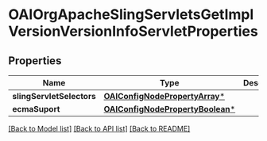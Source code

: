 # OAIOrgApacheSlingServletsGetImplVersionVersionInfoServletProperties

## Properties
Name | Type | Description | Notes
------------ | ------------- | ------------- | -------------
**slingServletSelectors** | [**OAIConfigNodePropertyArray***](OAIConfigNodePropertyArray.md) |  | [optional] 
**ecmaSuport** | [**OAIConfigNodePropertyBoolean***](OAIConfigNodePropertyBoolean.md) |  | [optional] 

[[Back to Model list]](../README.md#documentation-for-models) [[Back to API list]](../README.md#documentation-for-api-endpoints) [[Back to README]](../README.md)


